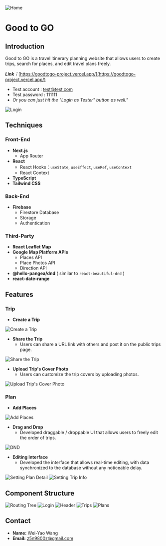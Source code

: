 ![Home](https://github.com/carlwang1995/good-to-go/blob/main/public/readme/homePage.jpg)
# Good to GO
## Introduction
Good to GO is a travel itinerary planning website that allows users to create trips, search for places, and edit travel plans freely.

***Link：***[https://goodtogo-project.vercel.app/](https://goodtogo-project.vercel.app/)
* Test account : test@test.com
* Test password : 111111
* *Or you can just hit the "Login as Tester" button as well."*

![Login](https://github.com/carlwang1995/good-to-go/blob/main/public/readme/login.png)
## Techniques
### Front-End
* **Next.js**
  * App Router
* **React**
  * React Hooks：`useState`, `useEffect`, `useRef`, `useContext`
  * React Context
* **TypeScript**
* **Tailwind CSS**
### Back-End
* **Firebase**
  * Firestore Database
  * Storage
  * Authentication
### Third-Party
* **React Leaflet Map**
* **Google Map Platform APIs**
  * Places API
  * Place Photos API
  * Direction API
* **@hello-pangea/dnd** ( similar to `react-beautiful-dnd` )
* **react-date-range**
## Features
### Trip
* **Create a Trip**

![Create a Trip](https://github.com/carlwang1995/good-to-go/blob/main/public/readme/createTrip.gif)
* **Share the Trip**
  * Users can share a URL link with others and post it on the public trips page.

![Share the Trip](https://github.com/carlwang1995/good-to-go/blob/main/public/readme/setPrivacy.gif)
* **Upload Trip's Cover Photo**
  * Users can customize the trip covers by uploading photos.

![Upload Trip's Cover Photo](https://github.com/carlwang1995/good-to-go/blob/main/public/readme/uploadPhoto.gif)
### Plan
* **Add Places**

![Add Places](https://github.com/carlwang1995/good-to-go/blob/main/public/readme/addPlaces.gif)
* **Drag and Drop**
  * Developed draggable / droppable UI that allows users to freely edit the order of trips.

![DND](https://github.com/carlwang1995/good-to-go/blob/main/public/readme/DND%26Delete.gif)
* **Editing Interface**
  * Developed the interface that allows real-time editing, with data synchronized to the database without any noticeable delay.

![Setting Plan Detail](https://github.com/carlwang1995/good-to-go/blob/main/public/readme/SettingPlanDetail.gif)
![Setting Trip Info](https://github.com/carlwang1995/good-to-go/blob/main/public/readme/SettingTripInfo.gif)
## Component Structure
![Routing Tree](https://github.com/carlwang1995/good-to-go/blob/main/public/readme/structure/RoutingTree.jpg)
![Login](https://github.com/carlwang1995/good-to-go/blob/main/public/readme/structure/Login.jpg)
![Header](https://github.com/carlwang1995/good-to-go/blob/main/public/readme/structure/Header.jpg)
![Trips](https://github.com/carlwang1995/good-to-go/blob/main/public/readme/structure/Trips.jpg)
![Plans](https://github.com/carlwang1995/good-to-go/blob/main/public/readme/structure/Plans.jpg)
## Contact
* **Name:** Wei-Yao Wang
* **Email:** z5n9800z@gmail.com 
